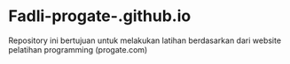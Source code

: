 # Fadli-progate-.github.io
Repository ini bertujuan untuk melakukan latihan berdasarkan dari website pelatihan programming (progate.com)
